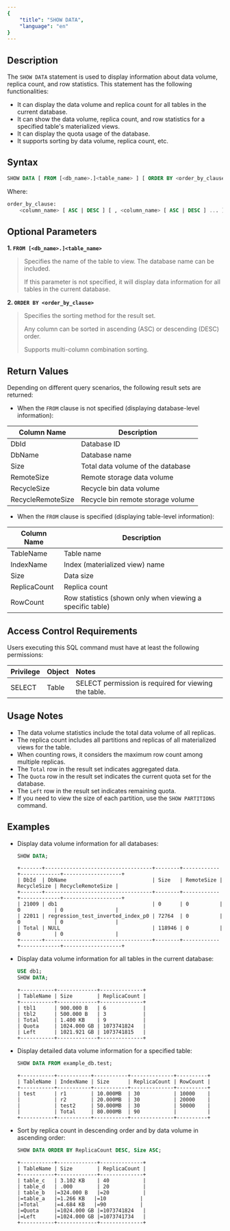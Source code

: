 ```yaml
---
{
    "title": "SHOW DATA",
    "language": "en"
}
---
```


## Description

The `SHOW DATA` statement is used to display information about data volume, replica count, and row statistics. This statement has the following functionalities:

- It can display the data volume and replica count for all tables in the current database.
- It can show the data volume, replica count, and row statistics for a specified table's materialized views.
- It can display the quota usage of the database.
- It supports sorting by data volume, replica count, etc.

## Syntax

```sql
SHOW DATA [ FROM [<db_name>.]<table_name> ] [ ORDER BY <order_by_clause> ];
```

Where:

```sql
order_by_clause:
    <column_name> [ ASC | DESC ] [ , <column_name> [ ASC | DESC ] ... ]
```

## Optional Parameters

**1. `FROM [<db_name>.]<table_name>`**

> Specifies the name of the table to view. The database name can be included.
>
> If this parameter is not specified, it will display data information for all tables in the current database.

**2. `ORDER BY <order_by_clause>`**

> Specifies the sorting method for the result set.
>
> Any column can be sorted in ascending (ASC) or descending (DESC) order.
>
> Supports multi-column combination sorting.

## Return Values

Depending on different query scenarios, the following result sets are returned:

- When the `FROM` clause is not specified (displaying database-level information):

| Column Name      | Description                          |
|------------------|--------------------------------------|
| DbId             | Database ID                          |
| DbName           | Database name                        |
| Size             | Total data volume of the database    |
| RemoteSize       | Remote storage data volume           |
| RecycleSize      | Recycle bin data volume              |
| RecycleRemoteSize| Recycle bin remote storage volume    |

- When the `FROM` clause is specified (displaying table-level information):

| Column Name      | Description                          |
|------------------|--------------------------------------|
| TableName        | Table name                           |
| IndexName        | Index (materialized view) name      |
| Size             | Data size                            |
| ReplicaCount     | Replica count                        |
| RowCount         | Row statistics (shown only when viewing a specific table) |

## Access Control Requirements

Users executing this SQL command must have at least the following permissions:

| Privilege       | Object      | Notes                                         |
| :-------------- | :---------- | :-------------------------------------------- |
| SELECT          | Table       | SELECT permission is required for viewing the table. |

## Usage Notes

- The data volume statistics include the total data volume of all replicas.
- The replica count includes all partitions and replicas of all materialized views for the table.
- When counting rows, it considers the maximum row count among multiple replicas.
- The `Total` row in the result set indicates aggregated data.
- The `Quota` row in the result set indicates the current quota set for the database.
- The `Left` row in the result set indicates remaining quota.
- If you need to view the size of each partition, use the `SHOW PARTITIONS` command.

## Examples

- Display data volume information for all databases:

    ```sql
    SHOW DATA;
    ```

    ```
    +-------+-----------------------------------+--------+------------+-------------+-------------------+
    | DbId  | DbName                            | Size   | RemoteSize | RecycleSize | RecycleRemoteSize |
    +-------+-----------------------------------+--------+------------+-------------+-------------------+
    | 21009 | db1                               | 0      | 0          | 0           | 0                 |
    | 22011 | regression_test_inverted_index_p0 | 72764  | 0          | 0           | 0                 |
    | Total | NULL                              | 118946 | 0          | 0           | 0                 |
    +-------+-----------------------------------+--------+------------+-------------+-------------------+
    ```

- Display data volume information for all tables in the current database:

    ```sql
    USE db1;
    SHOW DATA;
    ```

    ```text
    +-----------+-------------+--------------+
    | TableName | Size        | ReplicaCount |
    +-----------+-------------+--------------+
    | tbl1      | 900.000 B   | 6            |
    | tbl2      | 500.000 B   | 3            |
    | Total     | 1.400 KB    | 9            |
    | Quota     | 1024.000 GB | 1073741824   |
    | Left      | 1021.921 GB | 1073741815   |
    +-----------+-------------+--------------+
    ```

- Display detailed data volume information for a specified table:

    ```sql
    SHOW DATA FROM example_db.test;
    ```

    ```text
    +-----------+-----------+-----------+--------------+----------+
    | TableName | IndexName | Size      | ReplicaCount | RowCount |
    +-----------+-----------+-----------+--------------+----------+
    | test      | r1        | 10.000MB  | 30           | 10000    |
    |           | r2        | 20.000MB  | 30           | 20000    |
    |           | test2     | 50.000MB  | 30           | 50000    |
    |           | Total     | 80.000MB  | 90           |          |
    +-----------+-----------+-----------+--------------+----------+
    ```

- Sort by replica count in descending order and by data volume in ascending order:

    ```sql
    SHOW DATA ORDER BY ReplicaCount DESC, Size ASC;
    ```

    ```text
    +-----------+-------------+--------------+
    | TableName | Size        | ReplicaCount |
    +-----------+-------------+--------------+
    | table_c   | 3.102 KB    | 40           |
    | table_d   | .000        | 20           |
    | table_b   |=324.000 B   |=20           |
    |=table_a   |=1.266 KB   |=10           |
    |=Total     |=4.684 KB   |=90           |
   |=Quota     |=1024.000 GB |=1073741824   |
   |=Left      |=1024.000 GB |=1073741734   |
   +-----------+-------------+--------------+
   ```
